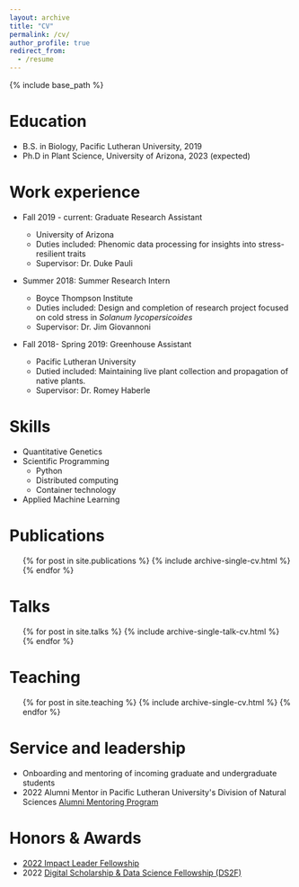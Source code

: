 ```yaml
---
layout: archive
title: "CV"
permalink: /cv/
author_profile: true
redirect_from:
  - /resume
---
```


{% include base_path %}

Education
======
* B.S. in Biology, Pacific Lutheran University, 2019
* Ph.D in Plant Science, University of Arizona, 2023 (expected)

Work experience
======
* Fall 2019 - current: Graduate Research Assistant
  * University of Arizona
  * Duties included: Phenomic data processing for insights into stress-resilient traits
  * Supervisor: Dr. Duke Pauli

* Summer 2018: Summer Research Intern
  * Boyce Thompson Institute
  * Duties included: Design and completion of research project focused on cold stress in *Solanum lycopersicoides*
  * Supervisor: Dr. Jim Giovannoni

* Fall 2018- Spring 2019: Greenhouse Assistant 
  * Pacific Lutheran University 
  * Dutied included: Maintaining live plant collection and propagation of native plants. 
  * Supervisor: Dr. Romey Haberle

  
Skills
======
* Quantitative Genetics
* Scientific Programming 
  * Python
  * Distributed computing
  * Container technology
* Applied Machine Learning

Publications
======
  <ul>{% for post in site.publications %}
    {% include archive-single-cv.html %}
  {% endfor %}</ul>
  
Talks
======
  <ul>{% for post in site.talks %}
    {% include archive-single-talk-cv.html %}
  {% endfor %}</ul>
  
Teaching
======
  <ul>{% for post in site.teaching %}
    {% include archive-single-cv.html %}
  {% endfor %}</ul>
  
Service and leadership
======
* Onboarding and mentoring of incoming graduate and undergraduate students 
* 2022 Alumni Mentor in Pacific Lutheran University's Division of Natural Sciences [Alumni Mentoring Program](https://lutelink.plu.edu/hub/plu/programs/natsci-mentoring-program/about)

Honors & Awards
======
* [2022 Impact Leader Fellowship](https://cals.arizona.edu/news/self-nominations-open-spring-impact-leader-professional-development-training) 
* 2022 [Digital Scholarship & Data Science Fellowship (DS2F)](https://new.library.arizona.edu/ds2f)